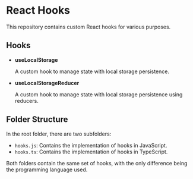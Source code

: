 # React Hooks

This repository contains custom React hooks for various purposes.

## Hooks

- **useLocalStorage**

    A custom hook to manage state with local storage persistence.

- **useLocalStorageReducer**

    A custom hook to manage state with local storage persistence using reducers.

## Folder Structure

In the root folder, there are two subfolders:

- `hooks.js`: Contains the implementation of hooks in JavaScript.
- `hooks.ts`: Contains the implementation of hooks in TypeScript.

Both folders contain the same set of hooks, with the only difference being the programming language used.